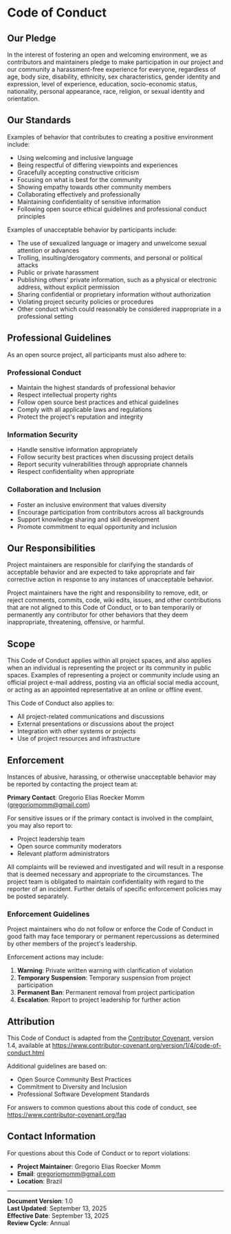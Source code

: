 # Code of Conduct

## Our Pledge

In the interest of fostering an open and welcoming environment, we as contributors and maintainers pledge to make participation in our project and our community a harassment-free experience for everyone, regardless of age, body size, disability, ethnicity, sex characteristics, gender identity and expression, level of experience, education, socio-economic status, nationality, personal appearance, race, religion, or sexual identity and orientation.

## Our Standards

Examples of behavior that contributes to creating a positive environment include:

- Using welcoming and inclusive language
- Being respectful of differing viewpoints and experiences
- Gracefully accepting constructive criticism
- Focusing on what is best for the community
- Showing empathy towards other community members
- Collaborating effectively and professionally
- Maintaining confidentiality of sensitive information
- Following open source ethical guidelines and professional conduct principles

Examples of unacceptable behavior by participants include:

- The use of sexualized language or imagery and unwelcome sexual attention or advances
- Trolling, insulting/derogatory comments, and personal or political attacks
- Public or private harassment
- Publishing others' private information, such as a physical or electronic address, without explicit permission
- Sharing confidential or proprietary information without authorization
- Violating project security policies or procedures
- Other conduct which could reasonably be considered inappropriate in a professional setting

## Professional Guidelines

As an open source project, all participants must also adhere to:

### Professional Conduct
- Maintain the highest standards of professional behavior
- Respect intellectual property rights
- Follow open source best practices and ethical guidelines
- Comply with all applicable laws and regulations
- Protect the project's reputation and integrity

### Information Security
- Handle sensitive information appropriately
- Follow security best practices when discussing project details
- Report security vulnerabilities through appropriate channels
- Respect confidentiality when appropriate

### Collaboration and Inclusion
- Foster an inclusive environment that values diversity
- Encourage participation from contributors across all backgrounds
- Support knowledge sharing and skill development
- Promote commitment to equal opportunity and inclusion

## Our Responsibilities

Project maintainers are responsible for clarifying the standards of acceptable behavior and are expected to take appropriate and fair corrective action in response to any instances of unacceptable behavior.

Project maintainers have the right and responsibility to remove, edit, or reject comments, commits, code, wiki edits, issues, and other contributions that are not aligned to this Code of Conduct, or to ban temporarily or permanently any contributor for other behaviors that they deem inappropriate, threatening, offensive, or harmful.

## Scope

This Code of Conduct applies within all project spaces, and also applies when an individual is representing the project or its community in public spaces. Examples of representing a project or community include using an official project e-mail address, posting via an official social media account, or acting as an appointed representative at an online or offline event.

This Code of Conduct also applies to:
- All project-related communications and discussions
- External presentations or discussions about the project
- Integration with other systems or projects
- Use of project resources and infrastructure

## Enforcement

Instances of abusive, harassing, or otherwise unacceptable behavior may be reported by contacting the project team at:

**Primary Contact**: Gregorio Elias Roecker Momm (gregoriomomm@gmail.com)

For sensitive issues or if the primary contact is involved in the complaint, you may also report to:
- Project leadership team
- Open source community moderators
- Relevant platform administrators

All complaints will be reviewed and investigated and will result in a response that is deemed necessary and appropriate to the circumstances. The project team is obligated to maintain confidentiality with regard to the reporter of an incident. Further details of specific enforcement policies may be posted separately.

### Enforcement Guidelines

Project maintainers who do not follow or enforce the Code of Conduct in good faith may face temporary or permanent repercussions as determined by other members of the project's leadership.

Enforcement actions may include:
1. **Warning**: Private written warning with clarification of violation
2. **Temporary Suspension**: Temporary suspension from project participation
3. **Permanent Ban**: Permanent removal from project participation
4. **Escalation**: Report to project leadership for further action

## Attribution

This Code of Conduct is adapted from the [Contributor Covenant](https://www.contributor-covenant.org), version 1.4, available at https://www.contributor-covenant.org/version/1/4/code-of-conduct.html

Additional guidelines are based on:
- Open Source Community Best Practices
- Commitment to Diversity and Inclusion
- Professional Software Development Standards

For answers to common questions about this code of conduct, see https://www.contributor-covenant.org/faq

## Contact Information

For questions about this Code of Conduct or to report violations:

- **Project Maintainer**: Gregorio Elias Roecker Momm
- **Email**: gregoriomomm@gmail.com
- **Location**: Brazil

---

**Document Version**: 1.0  
**Last Updated**: September 13, 2025  
**Effective Date**: September 13, 2025  
**Review Cycle**: Annual